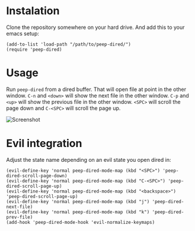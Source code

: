 # Instalation

Clone the repository somewhere on your hard drive. And add this to your emacs setup:

```
(add-to-list 'load-path "/path/to/peep-dired/")
(require 'peep-dired)
```

# Usage

Run `peep-dired` from a dired buffer. That will open file at point in the other window.
`C-n` and `<down>` will show the next file in the other window.
`C-p` and `<up>` will show the previous file in the other window.
`<SPC>` will scroll the page down and `C-<SPC>` will scroll the page up.

![Screenshot](https://github.com/asok/peep-dired/raw/master/screenshots/peep-dired-cast.gif)

# Evil integration
Adjust the state name depending on an evil state you open dired in:

```
(evil-define-key 'normal peep-dired-mode-map (kbd "<SPC>") 'peep-dired-scroll-page-down)
(evil-define-key 'normal peep-dired-mode-map (kbd "C-<SPC>") 'peep-dired-scroll-page-up)
(evil-define-key 'normal peep-dired-mode-map (kbd "<backspace>") 'peep-dired-scroll-page-up)
(evil-define-key 'normal peep-dired-mode-map (kbd "j") 'peep-dired-next-file)
(evil-define-key 'normal peep-dired-mode-map (kbd "k") 'peep-dired-prev-file)
(add-hook 'peep-dired-mode-hook 'evil-normalize-keymaps)
```
